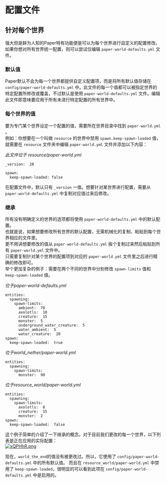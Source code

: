 # 配置文件

## 针对每个世界
强大但是鲜为人知的Paper特有功能便是可以为每个世界进行自定义的配置修改。如果你想对所有世界统一配置，则可以尝试仅编辑 `paper-world-defaults.yml` 文件。  

### 默认值
Paper默认不会为每一个世界都提供自定义配置项，而是将所有默认值存储在 `config/paper-world-defaults.yml` 中。此文件的每一个值都可以被指定世界的特定配置所修改或覆盖，不过默认是使用 `paper-world-defaults.yml` 文件。编辑此文件即意味要应用于所有未进行特定配置的所有世界中。  

### 每个世界的值
要为专门某个世界设定一个配置的值，需要所在世界目录中找到 `paper-world.yml` 。    
例如：你想要在一个叫做 `resource` 的世界中禁用 `spawn.keep-spawn-loaded` 值，就需要在 `resource` 文件夹中编辑 `paper-world.yml` 文件并添加以下内容：  
<!-- 我是真不知道这个文档为什么只支持最基本的Markdown语法 -->
*此文件位于 resource/paper-world.yml*  
```
_version:  28

spawn:  
  keep-spawn-loaded: false
```
在配置文件中，默认只有 `_version` 一值。想要针对某世界进行配置，需要从 `paper-world-defaults.yml` 中复制对应值过来后修改。  

### 继承
所有没有明确定义的世界的选项都将使用 `paper-world-defaults.yml` 中的默认配置。  
也就是说，如果想要修改所有世界的默认配置，无需机械化的复制、粘贴到每个世界相应的文件里。  
更不用讲想要修改的值从 `paper-world-defaults.yml` 挨个复制过来然后粘贴到所有 `paper-world.yml` 文件中。    
只需要复制针对某个世界的配置项到对应的 `paper-world.yml` 文件里之后进行精确的修改即可。    
举个更加复杂的例子：需要在两个不同的世界中分别修改 `spawn-limits` 值和 `keep-spawn-loaded` 值。  
  
*位于paper-world-defaults.yml*   
```
entities:  
  spawning:  
    spawn-limits:  
      ambient:  70  
      axolotls:  10  
      creature:  15  
      monster:  5  
      underground_water_creature:  5  
      water_ambient:  5  
      water_creature:  20  
spawn:  
  keep-spawn-loaded:  true
```
*位于world_nether/paper-world.yml*
```
entities:  
  spawning:  
    spawn-limits:  
      monster:  90
```  
*位于resource_world/paper-world.yml*
```
entities:  
  spawning:  
    spawn-limits:  
      axolotls:  8  
      creature:  15  
      monster:  2  
spawn:  
  keep-spawn-loaded:  false
```
这个例子简单的介绍了一下继承的概念。对于目前我们更改的每一个世界，以下列表是正在应用的实际配置：  
[![xQPHhR.png](https://s1.ax1x.com/2022/10/03/xQPHhR.png)](https://imgse.com/i/xQPHhR)
  
现在，`world_the_end`的值没有被更改过。所以，它使用了 `config/paper-world-defaults.yml` 中的所有默认值。
而且在 `resource_world/paper-world.yml` 中禁用了 `keep-spawn-loaded`，很明显的可以看到此项在 `config/paper-world-defaults.yml` 中是启用的。  

